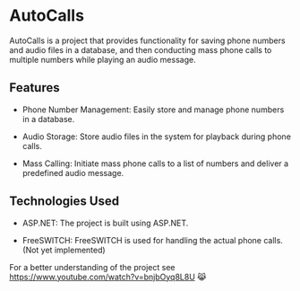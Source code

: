 # AutoCalls
AutoCalls is a project that provides functionality for saving phone numbers and audio files in a database, and then conducting mass phone calls to multiple numbers while playing an audio message.

## Features
- Phone Number Management: Easily store and manage phone numbers in a database.

- Audio Storage: Store audio files in the system for playback during phone calls.

- Mass Calling: Initiate mass phone calls to a list of numbers and deliver a predefined audio message.

## Technologies Used
- ASP.NET: The project is built using ASP.NET.

- FreeSWITCH: FreeSWITCH is used for handling the actual phone calls. (Not yet implemented)

For a better understanding of the project see https://www.youtube.com/watch?v=bnjbOyq8L8U 😹
